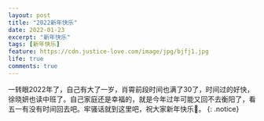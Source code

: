 ```yaml
---
layout: post
title: "2022新年快乐"
date: 2022-01-23
excerpt: "新年快乐"
tags: [新年快乐]
feature: https://cdn.justice-love.com/image/jpg/bjfj1.jpg
life: true
comments: true
---
```

一转眼2022年了，自己有大了一岁，肖霄前段时间也满了30了，时间过的好快，徐晓妍也读中班了。自己家庭还是幸福的，就是今年过年可能又回不去衡阳了，看五一有没有时间回去吧。牢骚话就到这里吧，祝大家新年快乐🎉。
{: .notice}